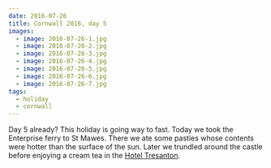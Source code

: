 ```yaml
---
date: 2016-07-26
title: Cornwall 2016, day 5
images:
  - image: 2016-07-26-1.jpg
  - image: 2016-07-26-2.jpg
  - image: 2016-07-26-3.jpg
  - image: 2016-07-26-4.jpg
  - image: 2016-07-26-5.jpg
  - image: 2016-07-26-6.jpg
  - image: 2016-07-26-7.jpg
tags:
  - holiday
  - cornwall
---
```

Day 5 already? This holiday is going way to fast. Today we took the Enterprise ferry to St Mawes. There we ate some pasties whose contents were hotter than the surface of the sun. Later we trundled around the castle before enjoying a cream tea in the [Hotel Tresanton](http://tresanton.com/).